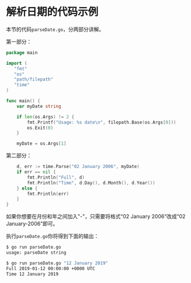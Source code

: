 # **解析日期的代码示例**

本节的代码`parseDate.go`，分两部分讲解。

第一部分：

```go
package main

import (
   "fmt"
   "os"
   "path/filepath"
   "time"
)

func main() {
    var myDate string

    if len(os.Args) != 2 {
        fmt.Printf("Usage: %s date\n", filepath.Base(os.Args[0]))
        os.Exit(0)
    }

    myDate = os.Args[1]
```

第二部分：

```go
    d, err := time.Parse("02 January 2006", myDate)
    if err == nil {
        fmt.Println("Full", d)
        fmt.Println("Time", d.Day(), d.Month(), d.Year())
    } else {
        fmt.Println(err)
    }
}
```

如果你想要在月份和年之间加入"-"，只需要将格式“02 January 2006“改成“02 January-2006”即可。

执行`parseDate.go`你将得到下面的输出：

```bash
$ go run parseDate.go
usage: parseDate string

$ go run parseDate.go "12 January 2019"
Full 2019-01-12 00:00:00 +0000 UTC
Time 12 January 2019
```
